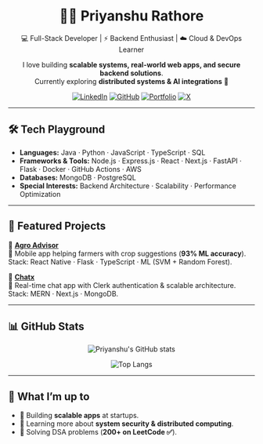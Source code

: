 <div align="center">

# 👨‍💻 Priyanshu Rathore  
💻 Full-Stack Developer | ⚡ Backend Enthusiast | ☁️ Cloud & DevOps Learner  

I love building **scalable systems, real-world web apps, and secure backend solutions**.  
Currently exploring **distributed systems & AI integrations** 🚀  

[![LinkedIn](https://img.shields.io/badge/LinkedIn-blue?style=for-the-badge&logo=linkedin)](https://linkedin.com/in/priyanshu-rathore-690a84292)
[![GitHub](https://img.shields.io/badge/GitHub-black?style=for-the-badge&logo=github)](https://github.com/priyanshufox)
[![Portfolio](https://img.shields.io/badge/Portfolio-green?style=for-the-badge&logo=vercel)](https://www.priyanshurathore.online/)
[![X](https://img.shields.io/badge/X-000000?style=for-the-badge&logo=x&logoColor=white)](https://x.com/priyanshufox)

</div>

---

## 🛠️ Tech Playground
- **Languages:** Java · Python · JavaScript · TypeScript · SQL  
- **Frameworks & Tools:** Node.js · Express.js · React · Next.js · FastAPI · Flask · Docker · GitHub Actions · AWS  
- **Databases:** MongoDB · PostgreSQL  
- **Special Interests:** Backend Architecture · Scalability · Performance Optimization  

---

## 🌟 Featured Projects

🔹 **[Agro Advisor](https://github.com/priyanshufox/Agro-Advisor)**  
📱 Mobile app helping farmers with crop suggestions (**93% ML accuracy**).  
Stack: React Native · Flask · TypeScript · ML (SVM + Random Forest).  

🔹 **[Chatx](https://github.com/priyanshufox/Chatx)**  
💬 Real-time chat app with Clerk authentication & scalable architecture.  
Stack: MERN · Next.js · MongoDB.  

---

## 📊 GitHub Stats
<div align="center">

![Priyanshu's GitHub stats](https://github-readme-stats.vercel.app/api?username=priyanshufox&show_icons=true&theme=tokyonight)  

![Top Langs](https://github-readme-stats.vercel.app/api/top-langs/?username=priyanshufox&layout=compact&theme=tokyonight)  

</div>

---

## 🌱 What I’m up to
- 🚀 Building **scalable apps** at startups.  
- 🔐 Learning more about **system security & distributed computing**.  
- 📖 Solving DSA problems (**200+ on LeetCode ✅**).  

